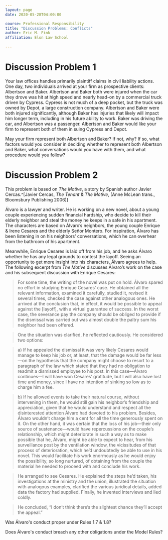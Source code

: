```yaml
---
layout: page
date: 2020-05-28T04:00:00

course: Professional Responsibility
title: "Discussion Problems: Conflicts"
author: Eric M. Fink
affiliation: Elon Law School 
    
---
```


# Discussion Problem 1

Your law offices handles primarily plaintiff claims in civil liability actions. One day, two individuals arrived at your firm as prospective clients: Albertson and Baker. Albertson and Baker both were injured when the car they drove was hit at high speed and nearly head-on by a commercial truck driven by Cypress. Cypress is not much of a deep pocket, but the truck was owned by Depot, a large construction company. Albertson and Baker were both injured significantly, although Baker has injuries that likely will impact him longer term, including in his future ability to work. Baker was driving the car, and Albertson was a passenger. Albertson and Baker would like your firm to represent both of them in suing Cypress and Depot.

May your firm represent both Albertson and Baker? If not, why? If so, what factors would you consider in deciding whether to represent both Albertson and Baker, what conversations would you have with them, and what procedure would you follow?

# Discussion Problem 2 

This problem is based on _The Motive_, a story by Spanish author Javier Cercas.^[Javier Cercas, _The Tenant_ & _The Motive_, (Anne McLean trans., Bloomsbury Publishing 2006)]

Álvaro is a lawyer and writer. He is working on a new novel, about a young couple experiencing sudden financial hardship, who decide to kill their elderly neighbor and steal the money he keeps in a safe in his apartment. The characters are based on Álvaro’s neighbors, the young couple Enrique & Irene Cesares and the elderly Señor Montero. For inspiration, Álvaro has been listening in on his neighbors’ conversations, which he can overhear from the bathroom of his apartment. 

Meanwhile, Enrique Cesares is laid off from his job, and he asks Álvaro whether he has any legal grounds to contest the layoff. Seeing an opportunity to get more insight into his characters, Álvaro agrees to help. The following excerpt from _The Motive_ discusses Álvaro’s work on the case and his subsequent discussion with Enrique Cesares:

> For some time, the writing of the novel was put on hold. Álvaro spared no effort in studying Enrique Cesares’ case. He obtained all the relevant information, examined it carefully, studied it, revised it several times, checked the case against other analogous ones. He arrived at the conclusion that, in effect, it would be possible to appeal against the [layoff], with a virtual guarantee of success. In the worst case, the severance pay the company should be obliged to provide if the dismissal was carried out was almost double the paltry sum his neighbor had been offered. 

> One the situation was clarified, he reflected cautiously. He considered two options:

> a) If he appealed the dismissal it was very likely Cesares would manage to keep his job or, at least, that the damage would be far less—on the hypothesis that the company might choose to resort to a paragraph of the law which stated that they had no obligation to readmit a dismissed employee to his post. In this case—Álvaro continues—I will have won Cesares’ gratitude, but I will also have lost time and money, since I have no intention of sinking so low as to charge him a fee.

> b) If he allowed events to take their natural course, without intervening in them, he would still gain his neighbor’s friendship and appreciation, given that he would understand and respect all the disinterested attention Álvaro had devoted to his problem. Besides, Álvaro wouldn’t charge him a cent for all the time generously spent on it. On the other hand, it was certain that the loss of his job—their only source of sustenance—would have repercussions on the couple’s relationship, which might deteriorate in such a way as to make possible that he, Álvaro, might be able to expect to hear, from his surveillance post by the ventilation window, the vicissitudes of that process of deterioration, which he’d undoubtedly be able to use in his novel. This would facilitate his work enormously as he would enjoy the possibility, so long nurtured, of obtaining from the couple the material he needed to proceed with and conclude his work.

> He arranged to see Cesares. He explained the steps he’d taken, his investigations at the ministry and the union, illustrated the situation with analogous examples, clarified the various juridical details, added data the factory had supplied. Finally, he invented interviews and lied coldly.

> He concluded, “I don’t think there’s the slightest chance they’ll accept the appeal.”

Was Álvaro's conduct proper under Rules 1.7 & 1.8? 

Does Álvaro's conduct breach any other obligations under the Model Rules? 